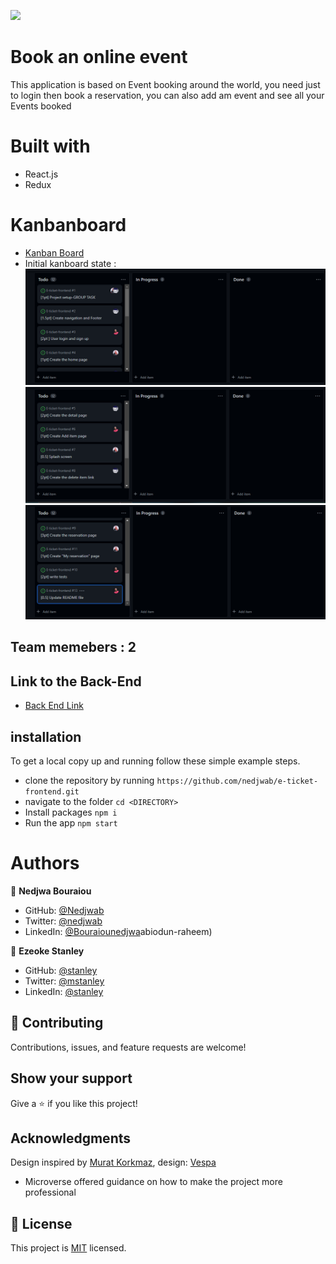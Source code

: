 ![](https://img.shields.io/badge/Microverse-blueviolet)
# Book an online event
This application is based on Event booking around the world, you need just to login then book a reservation, you can also add am event and see all your Events booked

# Built with
- React.js
- Redux

# Kanbanboard
- [Kanban Board](https://github.com/users/nedjwab/projects/2)
- Initial kanboard state :
![](https://github.com/nedjwab/e-ticket-frontend/blob/dev/src/assests/images/front1.png)
![](https://github.com/nedjwab/e-ticket-frontend/blob/dev/src/assests/images/front2.png)
![](https://github.com/nedjwab/e-ticket-frontend/blob/dev/src/assests/images/front3.png)

## Team memebers : 2

## Link to the Back-End

- [Back End Link](https://github.com/brahimdidi/E-ticket-Api)

## installation

To get a local copy up and running follow these simple example steps.

- clone the repository by running
  ``` https://github.com/nedjwab/e-ticket-frontend.git ```
- navigate to the folder
  ``` cd <DIRECTORY> ```
- Install packages
  ``` npm i ```
- Run the app
  ``` npm start ```

# Authors

👤 **Nedjwa Bouraiou**

- GitHub: [@Nedjwab](https://github.com/nedjwab)
- Twitter: [@nedjwab](https://twitter.com/ned_jwa)
- LinkedIn: [@Bouraiounedjwa](https://www.linkedin.com/feed/)abiodun-raheem)

👤 **Ezeoke Stanley**

- GitHub: [@stanley](https://github.com/stanleeeeee)
- Twitter: [@mstanley](https://twitter.com/mstanmega89)
- LinkedIn: [@stanley](https://www.linkedin.com/in/stanley-ezeoke/)

## :handshake: Contributing
Contributions, issues, and feature requests are welcome!
## Show your support
Give a :star:️ if you like this project!
## Acknowledgments
Design inspired by [Murat Korkmaz](https://www.behance.net/muratk), design: [Vespa](https://www.behance.net/gallery/26425031/Vespa-Responsive-Redesign)

- Microverse offered guidance on how to make the project more professional

## 📝 License

This project is [MIT](./LICENSE) licensed.
